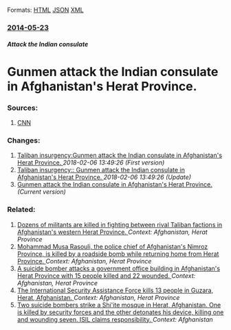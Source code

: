 
Formats: [HTML](/news/2014/05/23/gunmen-attack-the-indian-consulate-in-afghanistan-s-herat-province.html)  [JSON](/news/2014/05/23/gunmen-attack-the-indian-consulate-in-afghanistan-s-herat-province.json)  [XML](/news/2014/05/23/gunmen-attack-the-indian-consulate-in-afghanistan-s-herat-province.xml)  

### [2014-05-23](/news/2014/05/23/index.md)

##### Attack the Indian consulate
# Gunmen attack the Indian consulate in Afghanistan's Herat Province. 




### Sources:

1. [CNN](http://edition.cnn.com/2014/05/23/world/asia/afghanistan-violence/index.html?eref=edition)

### Changes:

1. [Taliban insurgency:Gunmen attack the Indian consulate in Afghanistan's Herat Province. ](/news/2014/05/23/taliban-insurgency-pgunmen-attack-the-indian-consulate-in-afghanistan-s-herat-province.md) _2018-02-06 13:49:26 (First version)_
2. [Taliban insurgency:: Gunmen attack the Indian consulate in Afghanistan's Herat Province. ](/news/2014/05/23/taliban-insurgency-gunmen-attack-the-indian-consulate-in-afghanistan-s-herat-province.md) _2018-02-06 13:49:26 (Update)_
2. [Gunmen attack the Indian consulate in Afghanistan's Herat Province. ](/news/2014/05/23/gunmen-attack-the-indian-consulate-in-afghanistan-s-herat-province.md) _(Current version)_

### Related:

1. [Dozens of militants are killed in fighting between rival Taliban factions in Afghanistan's western Herat Province. ](/news/2016/03/10/dozens-of-militants-are-killed-in-fighting-between-rival-taliban-factions-in-afghanistan-s-western-herat-province.md) _Context: Afghanistan, Herat Province_
2. [Mohammad Musa Rasouli, the police chief of Afghanistan's Nimroz Province, is killed by a roadside bomb while returning home from Herat Province. ](/news/2012/12/10/mohammad-musa-rasouli-the-police-chief-of-afghanistan-s-nimroz-province-is-killed-by-a-roadside-bomb-while-returning-home-from-herat-provi.md) _Context: Afghanistan, Herat Province_
3. [A suicide bomber attacks a government office building in Afghanistan's Herat Province with 15 people killed and 22 wounded. ](/news/2012/04/10/a-suicide-bomber-attacks-a-government-office-building-in-afghanistan-s-herat-province-with-15-people-killed-and-22-wounded.md) _Context: Afghanistan, Herat Province_
4. [ The International Security Assistance Force kills 13 people in Guzara, Herat, Afghanistan. ](/news/2009/02/21/the-international-security-assistance-force-kills-13-people-in-guzara-herat-afghanistan.md) _Context: Afghanistan, Herat Province_
5. [Two suicide bombers strike a Shi'ite mosque in Herat, Afghanistan. One is killed by security forces and the other detonates his device, killing one and wounding seven. ISIL claims responsibility. ](/news/2018/03/25/two-suicide-bombers-strike-a-shi-ite-mosque-in-herat-afghanistan-one-is-killed-by-security-forces-and-the-other-detonates-his-device-kill.md) _Context: Afghanistan_
